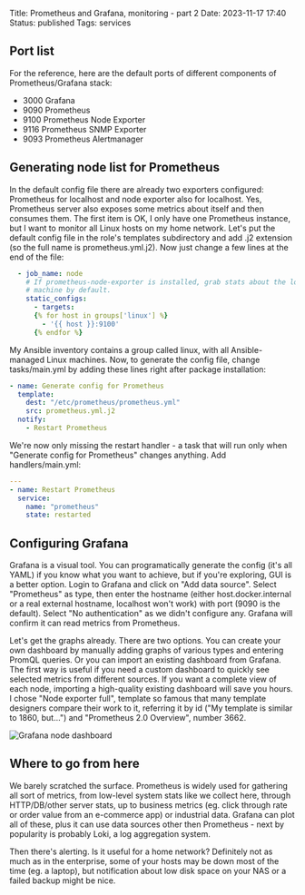 Title: Prometheus and Grafana, monitoring - part 2
Date: 2023-11-17 17:40
Status: published
Tags: services

## Port list
For the reference, here are the default ports of different components of Prometheus/Grafana stack:

- 3000  Grafana
- 9090  Prometheus
- 9100  Prometheus Node Exporter
- 9116  Prometheus SNMP Exporter
- 9093  Prometheus Alertmanager


## Generating node list for Prometheus

In the default config file there are already two exporters configured: Prometheus for localhost and node exporter also for localhost. Yes, Prometheus server also exposes some metrics about itself and then consumes them. The first item is OK, I only have one Prometheus instance, but I want to monitor all Linux hosts on my home network. Let's put the default config file in the role's templates subdirectory and add .j2 extension (so the full name is prometheus.yml.j2). Now just change a few lines at the end of the file:

```yaml
  - job_name: node
    # If prometheus-node-exporter is installed, grab stats about the local
    # machine by default.
    static_configs:
      - targets:
      {% for host in groups['linux'] %}
        - '{{ host }}:9100'
      {% endfor %}
```

My Ansible inventory contains a group called linux, with all Ansible-managed Linux machines. Now, to generate the config file, change tasks/main.yml by adding these lines right after package installation:

```yaml
- name: Generate config for Prometheus
  template:
    dest: "/etc/prometheus/prometheus.yml"
    src: prometheus.yml.j2
  notify:
    - Restart Prometheus
```

We're now only missing the restart handler - a task that will run only when "Generate config for Prometheus" changes anything. Add handlers/main.yml:

```yaml
---
- name: Restart Prometheus
  service:
    name: "prometheus"
    state: restarted
```

## Configuring Grafana

Grafana is a visual tool. You can programatically generate the config (it's all YAML) if you know what you want to achieve, but if you're exploring, GUI is a better option. Login to Grafana and click on "Add data source". Select "Prometheus" as type, then enter the hostname (either host.docker.internal or a real external hostname, localhost won't work) with port (9090 is the default). Select "No authentication" as we didn't configure any. Grafana will confirm it can read metrics from Prometheus.

Let's get the graphs already. There are two options. You can create your own dashboard by manually adding graphs of various types and entering PromQL queries. Or you can import an existing dashboard from Grafana. The first way is useful if you need a custom dashboard to quickly see selected metrics from different sources. If you want a complete view of each node, importing a high-quality existing dashboard will save you hours. I chose "Node exporter full", template so famous that many template designers compare their work to it, referring it by id ("My template is similar to 1860, but...") and "Prometheus 2.0 Overview", number 3662.

![Grafana node dashboard]({static}/images/grafana-node.png)

## Where to go from here

We barely scratched the surface. Prometheus is widely used for gathering all sort of metrics, from low-level system stats like we collect here, through HTTP/DB/other server stats, up to business metrics (eg. click through rate or order value from an e-commerce app) or industrial data. Grafana can plot all of these, plus it can use data sources other then Prometheus - next by popularity is probably Loki, a log aggregation system.

Then there's alerting. Is it useful for a home network? Definitely not as much as in the enterprise, some of your hosts may be down most of the time (eg. a laptop), but notification about low disk space on your NAS or a failed backup might be nice.
